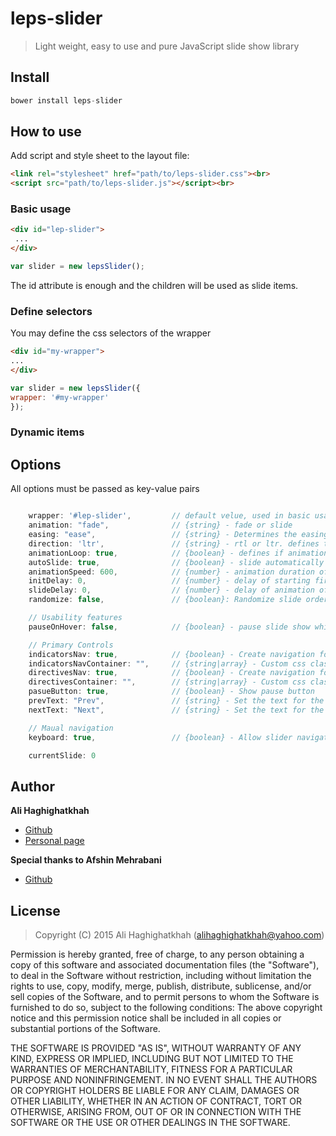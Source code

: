 # leps-slider
> Light weight, easy to use and pure JavaScript slide show library

## Install
```javascript
bower install leps-slider
  ```
## How to use
Add script and style sheet to the layout file:<br>

```HTML
<link rel="stylesheet" href="path/to/leps-slider.css"><br>
<script src="path/to/leps-slider.js"></script><br>
  ```
### Basic usage
```HTML
<div id="lep-slider">
 ...
</div>
  ```
```javascript
var slider = new lepsSlider();
  ```
  The id attribute is enough and the children will be used as slide items.

### Define selectors
  You may define the css selectors of the wrapper
  ```HTML
<div id="my-wrapper">
 ...
</div>
  ```
  
  ```javascript
var slider = new lepsSlider({
  wrapper: '#my-wrapper'
});
  ```
  
### Dynamic items


## Options
All options must be passed as key-value pairs

  ```javascript

      wrapper: '#lep-slider',         // default velue, used in basic usage. could be css selector string or JS element
      animation: "fade",              // {string} - fade or slide
      easing: "ease",                 // {string} - Determines the easing method used in transitions. cubic buizier for example
      direction: 'ltr',               // {string} - rtl or ltr. defines the dirction of accending slide
      animationLoop: true,            // {boolean} - defines if animation will start from 1st slide after finished in last slide
      autoSlide: true,                // {boolean} - slide automatically or manually. if false, at least 1 navigator menu shold be present
      animationSpeed: 600,            // {number} - animation duration of each slide
      initDelay: 0,                   // {number} - delay of starting first slideShow in miliseconds
      slideDelay: 0,                  // {number} - delay of animation of each slide in milisecond
      randomize: false,               // {boolean}: Randomize slide order

      // Usability features
      pauseOnHover: false,            // {boolean} - pause slide show while oiinter is inside slider

      // Primary Controls
      indicatorsNav: true,            // {boolean} - Create navigation for paging control of each clide? Note: Leave true for manualControls usage
      indicatorsNavContainer: "",     // {string|array} - Custom css class name(s) to be added to Navigation menu, could be array or space separated string of names
      directivesNav: true,            // {boolean} - Create navigation for previous/next navigation? (true/false)
      directivesContainer: "",        // {string|array} - Custom css class name(s) to be added to Navigation menu, could be array or space separated string of names
      pasueButton: true,              // {boolean} - Show pause button
      prevText: "Prev",               // {string} - Set the text for the "previous" directionNav item
      nextText: "Next",               // {string} - Set the text for the "next" directionNav item

      // Maual navigation
      keyboard: true,                 // {boolean} - Allow slider navigating via keyboard left/right keys

      currentSlide: 0
  ```
  
  
## Author
**Ali Haghighatkhah**

- [Github](https://github.com/alihaghighatkhah)
- [Personal page](http://colorofweb.com/)

**Special thanks to Afshin Mehrabani**
- [Github](https://github.com/afshinm)

## License
> Copyright (C) 2015 Ali Haghighatkhah (alihaghighatkhah@yahoo.com)

Permission is hereby granted, free of charge, to any person obtaining a copy of this software and associated
documentation files (the "Software"), to deal in the Software without restriction, including without limitation
the rights to use, copy, modify, merge, publish, distribute, sublicense, and/or sell copies of the Software,
and to permit persons to whom the Software is furnished to do so, subject to the following conditions:
The above copyright notice and this permission notice shall be included in all copies or substantial portions
of the Software.

THE SOFTWARE IS PROVIDED "AS IS", WITHOUT WARRANTY OF ANY KIND, EXPRESS OR IMPLIED, INCLUDING BUT NOT LIMITED
TO THE WARRANTIES OF MERCHANTABILITY, FITNESS FOR A PARTICULAR PURPOSE AND NONINFRINGEMENT. IN NO EVENT SHALL
THE AUTHORS OR COPYRIGHT HOLDERS BE LIABLE FOR ANY CLAIM, DAMAGES OR OTHER LIABILITY, WHETHER IN AN ACTION OF
CONTRACT, TORT OR OTHERWISE, ARISING FROM, OUT OF OR IN CONNECTION WITH THE SOFTWARE OR THE USE OR OTHER DEALINGS
IN THE SOFTWARE.
